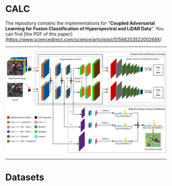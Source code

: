 # CALC
The repository contains the implementations for "**Coupled Adversarial Learning for Fusion Classification of Hyperspectral and LiDAR Data**". You can find [the PDF of this paper]: (https://www.sciencedirect.com/science/article/pii/S156625352200269X)
****
![CALC](https://github.com/Ding-Kexin/CALC/blob/main/CALC.jpg)
****
# Datasets
